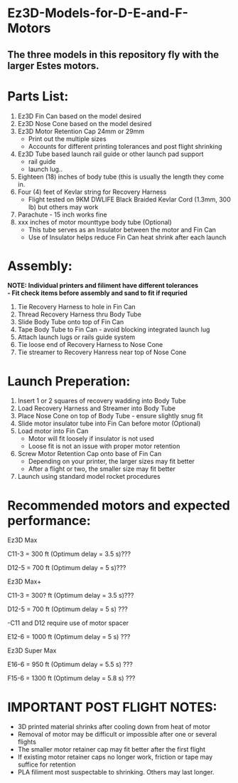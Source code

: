 # Ez3D-Models-for-D-E-and-F-Motors

## The three models in this repository fly with the larger Estes motors. 

# Parts List:
1. Ez3D Fin Can based on the model desired 
2. Ez3D Nose Cone based on the model desired 
3. Ez3D Motor Retention Cap  24mm or 29mm
   - Print out the multiple sizes
   - Accounts for different printing tolerances and post flight shrinking
4. Ez3D Tube based launch rail guide or other launch pad support
   - rail guide
   - launch lug..
6. Eighteen (18) inches of body tube (this is usually the length they come in.
7. Four (4) feet of Kevlar string for Recovery Harness
   - Flight tested on 9KM DWLIFE Black Braided Kevlar Cord (1.3mm, 300 lb) but others may work
8. Parachute - 15 inch works fine
9. xxx inches of motor mounttype body tube (Optional)
    - This tube serves as an Insulator between the motor and Fin Can
    - Use of Insulator helps reduce Fin Can heat shrink after each launch
  

# Assembly: 

**NOTE: Individual printers and filiment have different tolerances** <br />
**- Fit check items before assembly and sand to fit if requried**
     
1. Tie Recovery Harness to hole in Fin Can
2. Thread Recovery Harness thru Body Tube
3. Slide Body Tube onto top of Fin Can
4. Tape Body Tube to Fin Can - avoid blocking integrated launch lug
5. Attach launch lugs or rails guide system
6. Tie loose end of Recovery Harness to Nose Cone
7. Tie streamer to Recovery Hanress near top of Nose Cone


# Launch Preperation:
1. Insert 1 or 2 squares of recovery wadding into Body Tube
2. Load Recovery Harness and Streamer into Body Tube
3. Place Nose Cone on top of Body Tube - ensure slightly snug fit
4. Slide motor insulator tube into Fin Can before motor (Optional)
5. Load motor into Fin Can
    - Motor will fit loosely if insulator is not used
    - Loose fit is not an issue with proper motor retention
7. Screw Motor Retention Cap onto base of Fin Can
   - Depending on your printer, the larger sizes may fit better
   - After a flight or two, the smaller size may fit better
9. Launch using standard model rocket procedures

# Recommended motors and expected performance: 

Ez3D Max

C11-3         = 300 ft  (Optimum delay = 3.5 s)???

D12-5         = 700 ft (Optimum delay = 5 s)???

Ez3D Max+

C11-3         = 300? ft  (Optimum delay = 3.5 s)???

D12-5         = 700 ft (Optimum delay = 5 s) ???

 -C11 and D12 require use of motor spacer

E12-6         = 1000 ft (Optimum delay = 5 s) ???

Ez3D Super Max

E16-6         = 950 ft  (Optimum delay = 5.5 s) ???

F15-6         = 1300 ft (Optimum delay = 5.8 s) ???


# IMPORTANT POST FLIGHT NOTES:
- 3D printed material shrinks after cooling down from heat of motor
- Removal of motor may be difficult or impossible after one or several flights
- The smaller motor retainer cap may fit better after the first flight
- If existing motor retainer caps no longer work, friction or tape may suffice for retention
- PLA filiment most suspectable to shrinking. Others may last longer.
